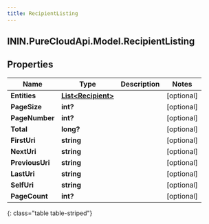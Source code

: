 ```yaml
---
title: RecipientListing
---
```

## ININ.PureCloudApi.Model.RecipientListing

## Properties

|Name | Type | Description | Notes|
|------------ | ------------- | ------------- | -------------|
| **Entities** | [**List&lt;Recipient&gt;**](Recipient.html) |  | [optional] |
| **PageSize** | **int?** |  | [optional] |
| **PageNumber** | **int?** |  | [optional] |
| **Total** | **long?** |  | [optional] |
| **FirstUri** | **string** |  | [optional] |
| **NextUri** | **string** |  | [optional] |
| **PreviousUri** | **string** |  | [optional] |
| **LastUri** | **string** |  | [optional] |
| **SelfUri** | **string** |  | [optional] |
| **PageCount** | **int?** |  | [optional] |
{: class="table table-striped"}


